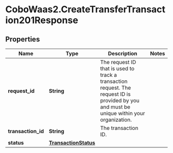 # CoboWaas2.CreateTransferTransaction201Response

## Properties

Name | Type | Description | Notes
------------ | ------------- | ------------- | -------------
**request_id** | **String** | The request ID that is used to track a transaction request. The request ID is provided by you and must be unique within your organization. | 
**transaction_id** | **String** | The transaction ID. | 
**status** | [**TransactionStatus**](TransactionStatus.md) |  | 


